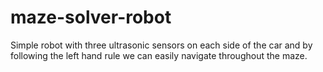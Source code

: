 # maze-solver-robot
Simple robot with three ultrasonic sensors on each side of
the car and by following the left hand rule we can easily
navigate throughout the maze.
